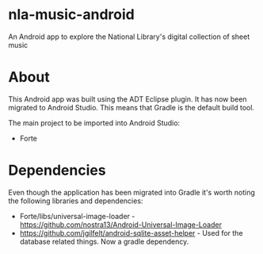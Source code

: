 nla-music-android
=================

An Android app to explore the National Library's digital collection of sheet music

About
=====
This Android app was built using the ADT Eclipse plugin. It has now been migrated to Android Studio. This means that Gradle is the default build tool. 

The main project to be imported into Android Studio:

* Forte 

Dependencies
============
Even though the application has been migrated into Gradle it's worth noting the following libraries and dependencies:

* Forte/libs/universal-image-loader - https://github.com/nostra13/Android-Universal-Image-Loader
* https://github.com/jgilfelt/android-sqlite-asset-helper - Used for the database related things. Now a gradle dependency.

